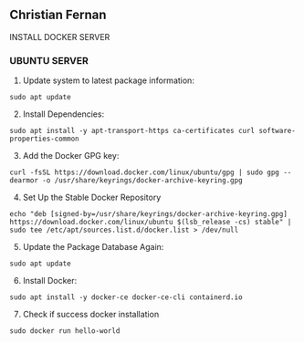 ## Christian Fernan ##

INSTALL DOCKER SERVER

### UBUNTU SERVER ###
1. Update system to latest package information:
```
sudo apt update
```

2. Install Dependencies:
```
sudo apt install -y apt-transport-https ca-certificates curl software-properties-common
```

3. Add the Docker GPG key:
```
curl -fsSL https://download.docker.com/linux/ubuntu/gpg | sudo gpg --dearmor -o /usr/share/keyrings/docker-archive-keyring.gpg
```

4. Set Up the Stable Docker Repository
```
echo "deb [signed-by=/usr/share/keyrings/docker-archive-keyring.gpg] https://download.docker.com/linux/ubuntu $(lsb_release -cs) stable" | sudo tee /etc/apt/sources.list.d/docker.list > /dev/null
```

5. Update the Package Database Again:
```
sudo apt update
```

6. Install Docker:
```
sudo apt install -y docker-ce docker-ce-cli containerd.io
```

7. Check if success docker installation
```
sudo docker run hello-world
```

